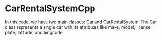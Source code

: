 # CarRentalSystemCpp
In this code, we have two main classes: Car and CarRentalSystem. The Car class represents a single car with its attributes like make, model, license plate, latitude, and longitude
